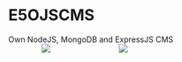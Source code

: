 # E5OJSCMS
Own NodeJS, MongoDB and ExpressJS CMS
<br>
<img style="padding-left:60px; padding-right:60px" src="https://lh3.googleusercontent.com/DaQa96jtkqCD6Vv64f2xHZs9kydcgfhXqsqm9JcSrGb792JgX7EQpOtkJi3RlU388elsArMHqb_X39Q=w1523-h947-rw">
<img style="padding-left:60px; padding-right:60px" src="https://lh4.googleusercontent.com/xzbkd7-ICdLFIU3pLU0TeywnpSCcoAidgYXZlwMsZXu2ysGfxQcIbyxrYbd-HsZnH3wpUBXaakhkgCg=w1523-h947-rw">
